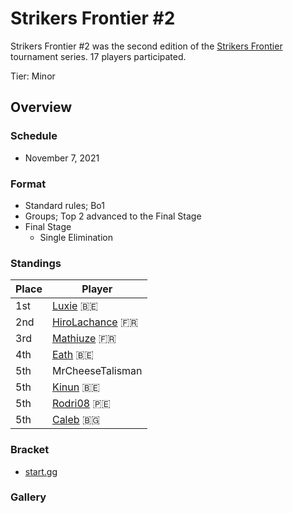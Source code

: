# Strikers Frontier #2

Strikers Frontier #2 was the second edition of the [Strikers Frontier](sfmain.md) tournament series.
17 players participated.

Tier: Minor

## Overview

### Schedule

- November 7, 2021

### Format

- Standard rules; Bo1
- Groups; Top 2 advanced to the Final Stage
- Final Stage
  - Single Elimination

### Standings

|Place|Player|
|-|-|
|1st|[Luxie](../../players/belgian/luxie.md) :belgium:|
|2nd|[HiroLachance](../../players/french/vivi.md) :fr:|
|3rd|[Mathiuze](../../players/french/mathiuze.md) :fr:|
|4th|[Eath](../../players/belgian/eath.md) :belgium:|
|5th|MrCheeseTalisman|
|5th|[Kinun](../../players/belgian/kinun.md) :belgium:|
|5th|[Rodri08](../../players/peruvian/rodrift.md) :peru:|
|5th|[Caleb](../../players/bulgarian/caleb.md) :bulgaria:|

### Bracket
- [start.gg](https://www.start.gg/tournament/strikers-frontier-2/details)		

### Gallery
